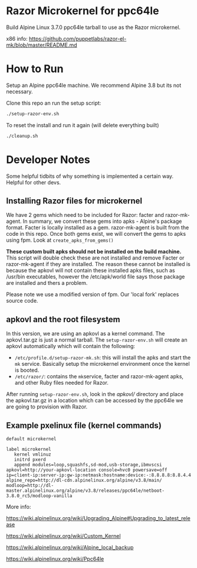 # Razor Microkernel for ppc64le
Build Alpine Linux 3.7.0 ppc64le tarball to use as the Razor microkernel.

x86 info: https://github.com/puppetlabs/razor-el-mk/blob/master/README.md

# How to Run
Setup an Alpine ppc64le machine. We recommend Alpine 3.8 but its not necessary. 

Clone this repo an run the setup script:

```bash
./setup-razor-env.sh
```
To reset the install and run it again (will delete everything built)

```bash
./cleanup.sh
```

# Developer Notes
Some helpful tidbits of why something is implemented a certain way. Helpful for other devs.

## Installing Razor files for microkernel
We have 2 gems which need to be included for Razor: facter and razor-mk-agent. In summary, we convert these gems into apks - Alpine's package format. Facter is locally installed as a gem. razor-mk-agent is built from the code in this repo. Once both gems exist, we will convert the gems to apks using fpm. Look at ```create_apks_from_gems()``` 

**These custom built apks should not be installed on the build machine.** This script will double check these are not installed and remove Facter or razor-mk-agent if they are installed. The reason these cannot be installed is because the apkovl will not contain these installed apks files, such as /usr/bin executables, however the /etc/apk/world file says those package are installed and thers a problem.

Please note we use a modified version of fpm. Our 'local fork' replaces source code.


## apkovl and the root filesystem
In this version, we are using an apkovl as a kernel command. The apkovl.tar.gz is just a normal tarball. The ```setup-razor-env.sh``` will create an apkovl automatically which will contain the following:
* ```/etc/profile.d/setup-razor-mk.sh```: this will install the apks and start the ```mk``` service. Basically setup the microkernel environment once the kernel is booted.
* ```/etc/razor/```: contains the ```mk```service, facter and razor-mk-agent apks, and other Ruby files needed for Razor.

After running ```setup-razor-env.sh```, look in the *apkovl/* directory and place the apkovl.tar.gz in a location which can be accessed by the ppc64le we are going to provision with Razor.


## Example pxelinux file (kernel commands)

```
default microkernel

label microkernel
   kernel vmlinuz
   initrd pxerd
   append modules=loop,squashfs,sd-mod,usb-storage,ibmvscsi apkovl=http://your-apkovl-location console=hvc0 powersave=off ip=client-ip:server-ip:gw-ip:netmask:hostname:device:-:8.8.8.8:8.8.4.4 alpine_repo=http://dl-cdn.alpinelinux.org/alpine/v3.8/main/ modloop=http://dl-master.alpinelinux.org/alpine/v3.8/releases/ppc64le/netboot-3.8.0_rc5/modloop-vanilla
```

More info:

https://wiki.alpinelinux.org/wiki/Upgrading_Alpine#Upgrading_to_latest_release

https://wiki.alpinelinux.org/wiki/Custom_Kernel

https://wiki.alpinelinux.org/wiki/Alpine_local_backup

https://wiki.alpinelinux.org/wiki/Ppc64le
